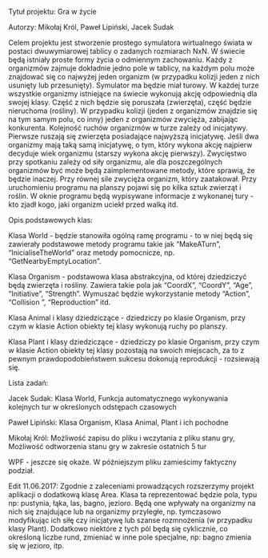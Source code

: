 Tytuł projektu: Gra w życie

Autorzy: Mikołaj Król, Paweł Lipiński, Jacek Sudak

Celem projektu jest stworzenie prostego symulatora wirtualnego świata w postaci dwuwymiarowej tablicy o zadanych rozmiarach NxN. W świecie będą istniały proste formy życia o odmiennym zachowaniu. Każdy z organizmów zajmuje dokładnie jedno pole w tablicy, na każdym polu może znajdować się co najwyżej jeden organizm (w przypadku kolizji jeden z nich usunięty lub przesunięty). Symulator ma będzie miał turowy. W każdej turze wszystkie organizmy istniejące na świecie wykonują akcję odpowiednią dla swojej klasy. Część z nich będzie się poruszała (zwierzęta), część będzie nieruchoma (rośliny). W przypadku kolizji (jeden z organizmów znajdzie się na tym samym polu, co inny) jeden z organizmów zwycięża, zabijając konkurenta. Kolejność ruchów organizmów w turze zależy od inicjatywy. Pierwsze ruszają się zwierzęta posiadające najwyższą inicjatywę. Jeśli dwa organizmy mają taką samą inicjatywę, o tym, który wykona akcję najpierw decyduje wiek organizmu (starszy wykona akcję pierwszy). Zwycięstwo przy spotkaniu zależy od siły organizmu, ale dla poszczególnych organizmów być może będą zaimplementowane metody, które sprawią, że będzie inaczej. Przy równej sile zwycięża organizm, który zaatakował. Przy uruchomieniu programu na planszy pojawi się po kilka sztuk zwierząt i roślin. W oknie programu będą wypisywane informacje z wykonanej tury - kto zjadł kogo, jaki organizm uciekł przed walką itd.



Opis podstawowych klas:

Klasa World - będzie stanowiła ogólną ramę programu - to w niej będą się zawierały podstawowe metody programu takie jak “MakeATurn”, “InicialiseTheWorld” oraz metody pomocnicze, np. “GetNearbyEmptyLocation”.

Klasa Organism - podstawowa klasa abstrakcyjna,  od której dziedziczyć będą zwierzęta i rośliny. Zawiera takie pola jak “CoordX”, “CoordY”, “Age”, “Initiative”, “Strength”. Wymuszać będzie wykorzystanie metody “Action”, “Collision ”, “Reproduction” itd.

Klasa Animal i klasy dziedziczące - dziedziczy po klasie Organism, przy czym w klasie Action obiekty tej klasy wykonują ruchy po planszy. 

Klasa Plant i klasy dziedziczące - dziedziczy po klasie Organism, przy czym w klasie Action obiekty tej klasy pozostają na swoich miejscach, za to z pewnym prawdopodobieństwem sukcesu dokonują reprodukcji - rozsiewają się. 



Lista zadań:

Jacek Sudak: Klasa World, Funkcja automatycznego wykonywania kolejnych tur w określonych odstępach czasowych 


Paweł Lipiński: Klasa Organism, Klasa Animal, Plant i ich pochodne


Mikołaj Król: Możliwość zapisu do pliku i wczytania z pliku stanu gry, Możliwość odtworzenia stanu gry w zakresie ostatnich 5 tur


WPF - jeszcze się okaże. W późniejszym pliku zamieścimy faktyczny podział.


Edit 11.06.2017:
Zgodnie z zaleceniami prowadzących rozszerzymy projekt aplikacji o dodatkową klasę Area. Klasa ta reprezentować będzie pola, typu np: pustynia, łąka, las, bagno, jezioro. Będą one wpływały na organizmy na nich się znajdujące lub na organizmy przyległe, np. tymczasowo modyfikując ich siłę czy inicjatywę lub szanse rozmnożenia (w przypadku klasy Plant). Dodatkowo niektóre z tych pól będą się cyklicznie, co określoną liczbe rund, zmieniać w inne pole specjalne, np: bagno zmienia się w jezioro, itp.
